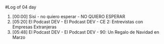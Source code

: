 #Log of 04 day

1. [00:00] Sisi - no quiero esperar - NO QUIERO ESPERAR
1. [05:20] El Podcast DEV - El Podcast DEV - CE 2: Entrevistas con Empresas Extranjeras
1. [05:48] El Podcast DEV - El Podcast DEV - 90: Un Regalo de Navidad en Marzo
